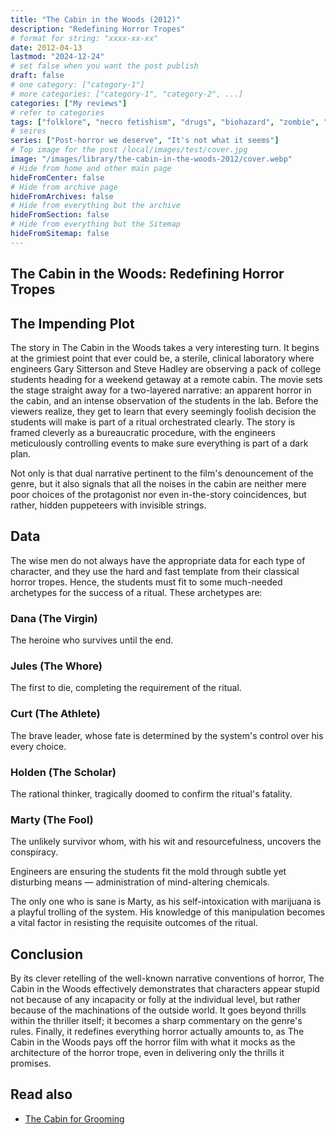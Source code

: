 ```yaml
---
title: "The Cabin in the Woods (2012)"
description: "Redefining Horror Tropes"
# format for string: "xxxx-xx-xx"
date: 2012-04-13
lastmod: "2024-12-24"
# set false when you want the post publish
draft: false
# one category: ["category-1"]
# more categories: ["category-1", "category-2", ...]
categories: ["My reviews"]
# refer to categories
tags: ["folklore", "necro fetishism", "drugs", "biohazard", "zombie", "drew goddard", "mutant enemy productions"]
# seires
series: ["Post-horror we deserve", "It's not what it seems"]
# Top image for the post /local/images/test/cover.jpg
image: "/images/library/the-cabin-in-the-woods-2012/cover.webp"
# Hide from home and other main page
hideFromCenter: false
# Hide from archive page
hideFromArchives: false
# Hide from everything but the archive
hideFromSection: false
# Hide from everything but the Sitemap
hideFromSitemap: false
---
```

## The Cabin in the Woods: Redefining Horror Tropes

## The Impending Plot

The story in The Cabin in the Woods takes a very interesting turn. It begins at the grimiest point that ever could be, a sterile, clinical laboratory where engineers Gary Sitterson and Steve Hadley are observing a pack of college students heading for a weekend getaway at a remote cabin. The movie sets the stage straight away for a two-layered narrative: an apparent horror in the cabin, and an intense observation of the students in the lab. Before the viewers realize, they get to learn that every seemingly foolish decision the students will make is part of a ritual orchestrated clearly. The story is framed cleverly as a bureaucratic procedure, with the engineers meticulously controlling events to make sure everything is part of a dark plan.

Not only is that dual narrative pertinent to the film's denouncement of the genre, but it also signals that all the noises in the cabin are neither mere poor choices of the protagonist nor even in-the-story coincidences, but rather, hidden puppeteers with invisible strings.

## Data

The wise men do not always have the appropriate data for each type of character, and they use the hard and fast template from their classical horror tropes. Hence, the students must fit to some much-needed archetypes for the success of a ritual. These archetypes are:

### Dana (The Virgin)

The heroine who survives until the end.

### Jules (The Whore)

The first to die, completing the requirement of the ritual.

### Curt (The Athlete)

The brave leader, whose fate is determined by the system's control over his every choice.

### Holden (The Scholar)

The rational thinker, tragically doomed to confirm the ritual's fatality.

### Marty (The Fool)

The unlikely survivor whom, with his wit and resourcefulness, uncovers the conspiracy.

Engineers are ensuring the students fit the mold through subtle yet disturbing means — administration of mind-altering chemicals.

The only one who is sane is Marty, as his self-intoxication with marijuana is a playful trolling of the system. His knowledge of this manipulation becomes a vital factor in resisting the requisite outcomes of the ritual.

## Conclusion

By its clever retelling of the well-known narrative conventions of horror, The Cabin in the Woods effectively demonstrates that characters appear stupid not because of any incapacity or folly at the individual level, but rather because of the machinations of the outside world. It goes beyond thrills within the thriller itself; it becomes a sharp commentary on the genre's rules. Finally, it redefines everything horror actually amounts to, as The Cabin in the Woods pays off the horror film with what it mocks as the architecture of the horror trope, even in delivering only the thrills it promises.

## Read also
<div class="content-block">
	<div class="content-list-col">
		<ul>
			<li><a href="/articles/the-cabin-for-grooming/" target="_blank">
				The Cabin for Grooming
			</a></li>
		</ul>
	</div>
</div>